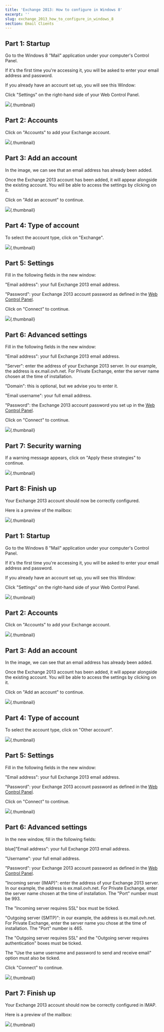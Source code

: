 ```yaml
---
title: 'Exchange 2013: How to configure in Windows 8'
excerpt: ''
slug: exchange_2013_how_to_configure_in_windows_8
section: Email Clients
---
```



## Part 1: Startup
Go to the Windows 8 "Mail" application under your computer's Control Panel.

If it's the first time you're accessing it, you will be asked to enter your email address and password.

If you already have an account set up, you will see this Window:

Click "Settings" on the right-hand side of your Web Control Panel.

![](images/img_1107.jpg){.thumbnail}


## Part 2: Accounts
Click on "Accounts" to add your Exchange account.

![](images/img_1108.jpg){.thumbnail}


## Part 3: Add an account
In the image, we can see that an email address has already been added.

Once the Exchange 2013 account has been added, it will appear alongside the existing account. You will be able to access the settings by clicking on it.

Click on "Add an account" to continue.

![](images/img_1109.jpg){.thumbnail}


## Part 4: Type of account
To select the account type, click on "Exchange".

![](images/img_1110.jpg){.thumbnail}


## Part 5: Settings
Fill in the following fields in the new window:

"Email address": your full Exchange 2013 email address.

"Password": your Exchange 2013 account password as defined in the [Web Control Panel](https://www.ovh.com/manager/web/login.html).

Click on "Connect" to continue.

![](images/img_1111.jpg){.thumbnail}


## Part 6: Advanced settings
Fill in the following fields in the new window:

"Email address": your full Exchange 2013 email address.

"Server": enter the address of your Exchange 2013 server. In our example, the address is ex.mail.ovh.net. For Private Exchange, enter the server name chosen at the time of installation.

"Domain": this is optional, but we advise you to enter it.

"Email username": your full email address.

"Password": the Exchange 2013 account password you set up in the [Web Control Panel](https://www.ovh.com/manager/web/login.html).

Click on "Connect" to continue.

![](images/img_1112.jpg){.thumbnail}


## Part 7: Security warning
If a warning message appears, click on "Apply these strategies" to continue.

![](images/img_1113.jpg){.thumbnail}


## Part 8: Finish up
Your Exchange 2013 account should now be correctly configured.

Here is a preview of the mailbox:

![](images/img_1114.jpg){.thumbnail}


## Part 1: Startup
Go to the Windows 8 "Mail" application under your computer's Control Panel.

If it's the first time you're accessing it, you will be asked to enter your email address and password.

If you already have an account set up, you will see this Window:

Click "Settings" on the right-hand side of your Web Control Panel.

![](images/img_1115.jpg){.thumbnail}


## Part 2: Accounts
Click on "Accounts" to add your Exchange account.

![](images/img_1116.jpg){.thumbnail}


## Part 3: Add an account
In the image, we can see that an email address has already been added.

Once the Exchange 2013 account has been added, it will appear alongside the existing account. You will be able to access the settings by clicking on it.

Click on "Add an account" to continue.

![](images/img_1117.jpg){.thumbnail}


## Part 4: Type of account
To select the account type, click on "Other account".

![](images/img_1118.jpg){.thumbnail}


## Part 5: Settings
Fill in the following fields in the new window:

"Email address": your full Exchange 2013 email address.

"Password": your Exchange 2013 account password as defined in the [Web Control Panel](https://www.ovh.com/manager/web/login.html).

Click on "Connect" to continue.

![](images/img_1119.jpg){.thumbnail}


## Part 6: Advanced settings
In the new window, fill in the following fields:

blue]"Email address": your full Exchange 2013 email address.

"Username": your full email address.

"Password": your Exchange 2013 account password as defined in the [Web Control Panel](https://www.ovh.com/manager/web/login.html).

"Incoming server (IMAP)": enter the address of your Exchange 2013 server. In our example, the address is ex.mail.ovh.net. For Private Exchange, enter the server name chosen at the time of installation.
The "Port" number must be 993.

The "Incoming server requires SSL" box must be ticked.

"Outgoing server (SMTP)": in our example, the address is ex.mail.ovh.net. For Private Exchange, enter the server name you chose at the time of installation.
The "Port" number is 465.

The "Outgoing server requires SSL" and the "Outgoing server requires authentication" boxes must be ticked.

The "Use the same username and password to send and receive email" option must also be ticked.

Click "Connect" to continue.

![](images/img_1120.jpg){.thumbnail}


## Part 7: Finish up
Your Exchange 2013 account should now be correctly configured in IMAP.

Here is a preview of the mailbox:

![](images/img_1121.jpg){.thumbnail}

